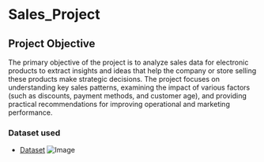 # Sales_Project
## Project Objective

The primary objective of the project is to analyze sales data for electronic products to extract insights and ideas that help the company or store selling these products make strategic decisions. The project focuses on understanding key sales patterns, examining the impact of various factors (such as discounts, payment methods, and customer age), and providing practical recommendations for improving operational and marketing performance.


### Dataset used
- <a href="https://github.com/DohaNasr115/Sales_Project/blob/main/sales_data.csv">Dataset</a>
![Image](https://github.com/user-attachments/assets/efa7e05d-6263-481d-b18a-d48c6ef4414c)

